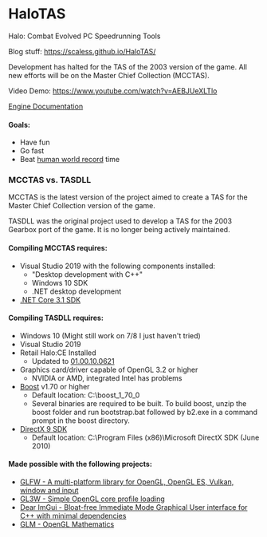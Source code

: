 # HaloTAS
Halo: Combat Evolved PC Speedrunning Tools

Blog stuff: https://scaless.github.io/HaloTAS/

Development has halted for the TAS of the 2003 version of the game. All new efforts will be on the Master Chief Collection (MCCTAS).

Video Demo: https://www.youtube.com/watch?v=AEBJUeXLTlo

[Engine Documentation](https://docs.google.com/document/d/1ED6EnvpQ_c7rSdS5oY5-EKQLF_58TptMr9A5uNV8aSs/edit?usp=sharing)

#### Goals:
- Have fun
- Go fast
- Beat [human world record](https://haloruns.com/records/solo/hce) time

### MCCTAS vs. TASDLL

MCCTAS is the latest version of the project aimed to create a TAS for the Master Chief Collection version of the game.

TASDLL was the original project used to develop a TAS for the 2003 Gearbox port of the game. It is no longer being actively maintained.

#### Compiling MCCTAS requires:
- Visual Studio 2019 with the following components installed:
  - "Desktop development with C++"
  - Windows 10 SDK
  - .NET desktop development
- [.NET Core 3.1 SDK](https://dotnet.microsoft.com/download/dotnet-core/3.1)

#### Compiling TASDLL requires:
- Windows 10 (Might still work on 7/8 I just haven't tried)
- Visual Studio 2019
- Retail Halo:CE Installed
    - Updated to [01.00.10.0621](http://halo.bungie.net/images/games/halopc/patch/110/halopc-patch-1.0.10.exe)
- Graphics card/driver capable of OpenGL 3.2 or higher
    - NVIDIA or AMD, integrated Intel has problems
- [Boost](https://www.boost.org/users/download/) v1.70 or higher
    - Default location: C:\boost_1_70_0
	- Several binaries are required to be built. To build boost, unzip the boost folder and run bootstrap.bat followed by b2.exe in a command prompt in the boost directory.
- [DirectX 9 SDK](https://www.microsoft.com/en-us/download/details.aspx?id=6812)
	- Default location: C:\Program Files (x86)\Microsoft DirectX SDK (June 2010)

#### Made possible with the following projects:

- [GLFW - A multi-platform library for OpenGL, OpenGL ES, Vulkan, window and input ][glfw]
- [GL3W - Simple OpenGL core profile loading][gl3w]
- [Dear ImGui - Bloat-free Immediate Mode Graphical User interface for C++ with minimal dependencies][imgui]
- [GLM - OpenGL Mathematics][glm]

 [glfw]: <https://github.com/glfw/glfw>
 [gl3w]: <https://github.com/skaslev/gl3w>
 [imgui]: <https://github.com/ocornut/imgui>
 [glm]: <https://github.com/g-truc/glm>
